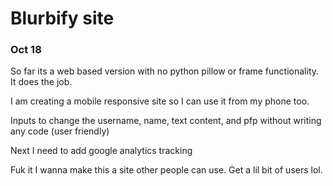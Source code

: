 # Blurbify site

### Oct 18

So far its a web based version with no python pillow or frame functionality.
It does the job.

I am creating a mobile responsive site so I can use it from my phone too.

Inputs to change the username, name, text content, and pfp without writing any code (user friendly)

Next I need to add google analytics tracking

Fuk it I wanna make this a site other people can use. Get a lil bit of users lol.
